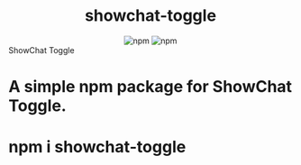 <h1 align="center">
	showchat-toggle
</h1>
<div align="center">
<img alt="npm" src="https://img.shields.io/npm/v/showchat-toggle?color=green">
<img alt="npm" src="https://img.shields.io/npm/dt/showchat-toggle">
</div

 
# ShowChat Toggle

# A simple npm package for ShowChat Toggle.

# npm i showchat-toggle
